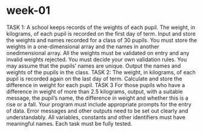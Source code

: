 # week-01
TASK 1:
A school keeps records of the weights of each pupil. The weight, in kilograms, of each pupil is recorded on the first day of term. Input and store the weights and names recorded for a class of 30 pupils. You must store the weights in a one-dimensional array and the names in another onedimensional array. All the weights must be validated on entry and any invalid weights rejected. You must decide your own validation rules. You may assume that the pupils’ names are unique. Output the names and weights of the pupils in the class.
TASK 2:
The weight, in kilograms, of each pupil is recorded again on the last day of term. Calculate and store
the difference in weight for each pupil.
TASK 3
For those pupils who have a difference in weight of more than 2.5 kilograms, output, with a suitable message, the pupil’s name, the difference in weight and whether this is a rise or a fall. Your program must include appropriate prompts for the entry of data. Error messages and other outputs need to be set out clearly and understandably. All variables, constants and other identifiers must have meaningful names. Each task must be fully tested.

